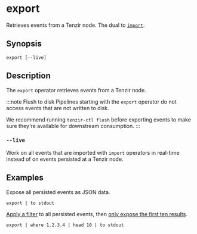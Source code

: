 # export

Retrieves events from a Tenzir node. The dual to [`import`](../sinks/import.md).

## Synopsis

```
export [--live]
```

## Description

The `export` operator retrieves events from a Tenzir node.

:::note Flush to disk
Pipelines starting with the `export` operator do not access events that are not
written to disk.

We recommend running `tenzir-ctl flush` before exporting events to make sure
they're available for downstream consumption.
:::

### `--live`

Work on all events that are imported with `import` operators in real-time
instead of on events persisted at a Tenzir node.

## Examples

Expose all persisted events as JSON data.

```
export | to stdout
```

[Apply a filter](../transformations/where.md) to all persisted events, then
[only expose the first ten results](../transformations/head.md).

```
export | where 1.2.3.4 | head 10 | to stdout
```
